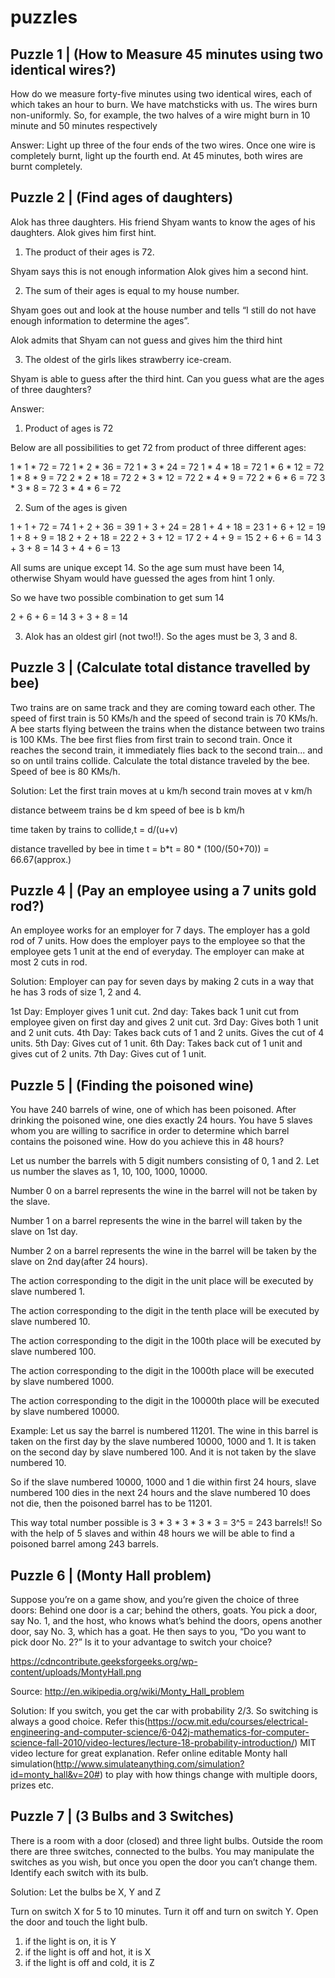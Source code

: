 # puzzles

## Puzzle 1 | (How to Measure 45 minutes using two identical wires?)

How do we measure forty-five minutes using two identical wires, each of which takes an hour to burn. We have matchsticks with us. The wires burn non-uniformly. So, for example, the two halves of a wire might burn in 10 minute and 50 minutes respectively

Answer:
Light up three of the four ends of the two wires. Once one wire is completely burnt, light up the fourth end. At 45 minutes, both wires are burnt completely.

## Puzzle 2 | (Find ages of daughters)

Alok has three daughters. His friend Shyam wants to know the ages of his daughters. Alok gives him first hint.
1) The product of their ages is 72.

Shyam says this is not enough information Alok gives him a second hint.

2) The sum of their ages is equal to my house number.

Shyam goes out and look at the house number and tells “I still do not have enough information to determine the ages”.

Alok admits that Shyam can not guess and gives him the third hint

3) The oldest of the girls likes strawberry ice-cream.

Shyam is able to guess after the third hint. Can you guess what are the ages of three daughters?

Answer:
1) Product of ages is 72

Below are all possibilities to get 72 from product of three different ages:

1 * 1 * 72 = 72
1 * 2 * 36 = 72
1 * 3 * 24 = 72
1 * 4 * 18 = 72
1 * 6 * 12 = 72
1 * 8 * 9 = 72
2 * 2 * 18 = 72
2 * 3 * 12 = 72
2 * 4 * 9 = 72
2 * 6 * 6 = 72
3 * 3 * 8 = 72
3 * 4 * 6 = 72

2) Sum of the ages is given

1 + 1 + 72 = 74
1 + 2 + 36 = 39
1 + 3 + 24 = 28
1 + 4 + 18 = 23
1 + 6 + 12 = 19
1 + 8 + 9 = 18
2 + 2 + 18 = 22
2 + 3 + 12 = 17
2 + 4 + 9 = 15
2 + 6 + 6 = 14
3 + 3 + 8 = 14
3 + 4 + 6 = 13

All sums are unique except 14. So the age sum must have been 14, otherwise Shyam would have guessed the ages from hint 1 only.

So we have two possible combination to get sum 14

2 + 6 + 6 = 14
3 + 3 + 8 = 14

3) Alok has an oldest girl (not two!!). So the ages must be 3, 3 and 8.

## Puzzle 3 | (Calculate total distance travelled by bee)

Two trains are on same track and they are coming toward each other. The speed of first train is 50 KMs/h and the speed of second train is 70 KMs/h. A bee starts flying between the trains when the distance between two trains is 100 KMs. The bee first flies from first train to second train. Once it reaches the second train, it immediately flies back to the second train... and so on until trains collide. Calculate the total distance traveled by the bee. Speed of bee is 80 KMs/h.

Solution:
Let the first train moves at u km/h
second train moves at v km/h

distance betweem trains be d km
speed of bee is b km/h

time taken by trains to collide,t = d/(u+v)

distance travelled by bee in time t = b*t = 80 * (100/(50+70)) = 66.67(approx.)

## Puzzle 4 | (Pay an employee using a 7 units gold rod?)

An employee works for an employer for 7 days. The employer has a gold rod of 7 units. How does the employer pays to the employee so that the employee gets 1 unit at the end of everyday. The employer can make at most 2 cuts in rod.

Solution:
Employer can pay for seven days by making 2 cuts in a way that he has 3 rods of size 1, 2 and 4.

1st Day: Employer gives 1 unit cut.
2nd day: Takes back 1 unit cut from employee given on first day and gives 2 unit cut.
3rd Day: Gives both 1 unit and 2 unit cuts.
4th Day: Takes back cuts of 1 and 2 units. Gives the cut of 4 units.
5th Day: Gives cut of 1 unit.
6th Day: Takes back cut of 1 unit and gives cut of 2 units.
7th Day: Gives cut of 1 unit.

## Puzzle 5 | (Finding the poisoned wine)

You have 240 barrels of wine, one of which has been poisoned. After drinking the poisoned wine, one dies exactly 24 hours. You have 5 slaves whom you are willing to sacrifice in order to determine which barrel contains the poisoned wine. How do you achieve this in 48 hours?

Let us number the barrels with 5 digit numbers consisting of 0, 1 and 2. Let us number the slaves as 1, 10, 100, 1000, 10000.

Number 0 on a barrel represents the wine in the barrel will not be taken by the slave.

Number 1 on a barrel represents the wine in the barrel will taken by the slave on 1st day.

Number 2 on a barrel represents the wine in the barrel will be taken by the slave on 2nd day(after 24 hours).

The action corresponding to the digit in the unit place will be executed by slave numbered 1.

The action corresponding to the digit in the tenth place will be executed by slave numbered 10.

The action corresponding to the digit in the 100th place will be executed by slave numbered 100.

The action corresponding to the digit in the 1000th place will be executed by slave numbered 1000.

The action corresponding to the digit in the 10000th place will be executed by slave numbered 10000.

Example: Let us say the barrel is numbered 11201. The wine in this barrel is taken on the first day by the slave numbered 10000, 1000 and 1. It is taken on the second day by slave numbered 100. And it is not taken by the slave numbered 10.

So if the slave numbered 10000, 1000 and 1 die within first 24 hours, slave numbered 100 dies in the next 24 hours and the slave numbered 10 does not die, then the poisoned barrel has to be 11201.

This way total number possible is 3 * 3 * 3 * 3 * 3 = 3^5 = 243 barrels!! So with the help of 5 slaves and within 48 hours we will be able to find a poisoned barrel among 243 barrels.

## Puzzle 6 | (Monty Hall problem)

Suppose you’re on a game show, and you’re given the choice of three doors: Behind one door is a car; behind the others, goats. You pick a door, say No. 1, and the host, who knows what’s behind the doors, opens another door, say No. 3, which has a goat. He then says to you, “Do you want to pick door No. 2?” Is it to your advantage to switch your choice?

https://cdncontribute.geeksforgeeks.org/wp-content/uploads/MontyHall.png

Source: http://en.wikipedia.org/wiki/Monty_Hall_problem

Solution:
If you switch, you get the car with probability 2/3. So switching is always a good choice. Refer this(https://ocw.mit.edu/courses/electrical-engineering-and-computer-science/6-042j-mathematics-for-computer-science-fall-2010/video-lectures/lecture-18-probability-introduction/) MIT video lecture for great explanation. Refer online editable Monty hall simulation(http://www.simulateanything.com/simulation?id=monty_hall&v=20#) to play with how things change with multiple doors, prizes etc.

## Puzzle 7 | (3 Bulbs and 3 Switches)

There is a room with a door (closed) and three light bulbs. Outside the room there are three switches, connected to the bulbs. You may manipulate the switches as you wish, but once you open the door you can’t change them. Identify each switch with its bulb.

Solution:
Let the bulbs be X, Y and Z

Turn on switch X for 5 to 10 minutes. Turn it off and turn on switch Y. Open the door and touch the light bulb.

1. if the light is on, it is Y
2. if the light is off and hot, it is X
3. if the light is off and cold, it is Z
